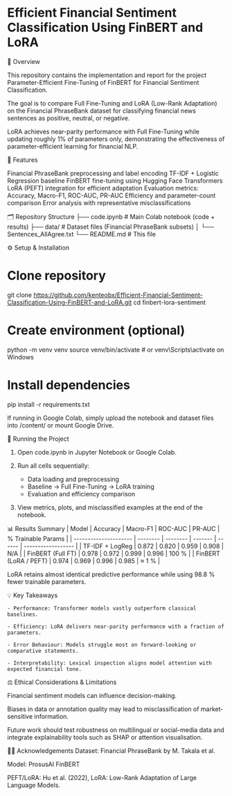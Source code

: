 # Efficient Financial Sentiment Classification Using FinBERT and LoRA
📘 Overview

This repository contains the implementation and report for the project Parameter-Efficient Fine-Tuning of FinBERT for Financial Sentiment Classification.

The goal is to compare Full Fine-Tuning and LoRA (Low-Rank Adaptation) on the Financial PhraseBank dataset for classifying financial news sentences as positive, neutral, or negative.

LoRA achieves near-parity performance with Full Fine-Tuning while updating roughly 1% of parameters only, demonstrating the effectiveness of parameter-efficient learning for financial NLP.

🧠 Features

Financial PhraseBank preprocessing and label encoding
TF-IDF + Logistic Regression baseline
FinBERT fine-tuning using Hugging Face Transformers
LoRA (PEFT) integration for efficient adaptation
Evaluation metrics: Accuracy, Macro-F1, ROC-AUC, PR-AUC
Efficiency and parameter-count comparison
Error analysis with representative misclassifications

🗂️ Repository Structure
├── code.ipynb      # Main Colab notebook (code + results)
├── data/           # Dataset files (Financial PhraseBank subsets)
│   └── Sentences_AllAgree.txt
└── README.md       # This file

⚙️ Setup & Installation
# Clone repository
git clone https://github.com/kenteobx/Efficient-Financial-Sentiment-Classification-Using-FinBERT-and-LoRA.git
cd finbert-lora-sentiment

# Create environment (optional)
python -m venv venv
source venv/bin/activate        # or venv\Scripts\activate on Windows

# Install dependencies
pip install -r requirements.txt

If running in Google Colab, simply upload the notebook and dataset files into /content/ or mount Google Drive.

🚀 Running the Project

1. Open code.ipynb in Jupyter Notebook or Google Colab.
   
2. Run all cells sequentially:
    - Data loading and preprocessing
    - Baseline → Full Fine-Tuning → LoRA training
    - Evaluation and efficiency comparison
  
3. View metrics, plots, and misclassified examples at the end of the notebook.

📊 Results Summary
| Model                 | Accuracy | Macro-F1 | ROC-AUC | PR-AUC | % Trainable Params |
| --------------------- | -------- | -------- | ------- | ------ | ------------------ |
| TF-IDF + LogReg       | 0.872    | 0.820    | 0.959   | 0.908  | N/A                |
| FinBERT (Full FT)     | 0.978    | 0.972    | 0.999   | 0.996  | 100 %              |
| FinBERT (LoRA / PEFT) | 0.974    | 0.969    | 0.996   | 0.985  | ≈ 1 %              |

LoRA retains almost identical predictive performance while using 98.8 % fewer trainable parameters.

💡 Key Takeaways

    - Performance: Transformer models vastly outperform classical baselines.
  
    - Efficiency: LoRA delivers near-parity performance with a fraction of parameters. 
  
    - Error Behaviour: Models struggle most on forward-looking or comparative statements.
  
    - Interpretability: Lexical inspection aligns model attention with expected financial tone.

⚖️ Ethical Considerations & Limitations

Financial sentiment models can influence decision-making.

Biases in data or annotation quality may lead to misclassification of market-sensitive information.

Future work should test robustness on multilingual or social-media data and integrate explainability tools such as SHAP or attention visualisation.


🧑‍💻 Acknowledgements
Dataset: Financial PhraseBank
 by M. Takala et al.

Model: ProsusAI FinBERT

PEFT/LoRA: Hu et al. (2022), LoRA: Low-Rank Adaptation of Large Language Models.
